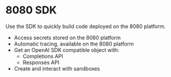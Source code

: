 # 8080 SDK

Use the SDK to quickly build code deployed on the 8080 platform.

- Access secrets stored on the 8080 platform
- Automatic tracing, available on the 8080 platform
- Get an OpenAI SDK compatible object with:
    - Completions API
    - Responses API
- Create and interact with sandboxes 